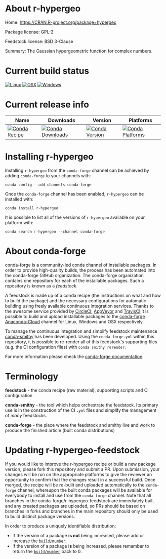 About r-hypergeo
================

Home: https://CRAN.R-project.org/package=hypergeo

Package license: GPL-2

Feedstock license: BSD 3-Clause

Summary: The Gaussian hypergeometric function for complex numbers.



Current build status
====================

[![Linux](https://img.shields.io/circleci/project/github/conda-forge/r-hypergeo-feedstock/master.svg?label=Linux)](https://circleci.com/gh/conda-forge/r-hypergeo-feedstock)
[![OSX](https://img.shields.io/travis/conda-forge/r-hypergeo-feedstock/master.svg?label=macOS)](https://travis-ci.org/conda-forge/r-hypergeo-feedstock)
[![Windows](https://img.shields.io/appveyor/ci/conda-forge/r-hypergeo-feedstock/master.svg?label=Windows)](https://ci.appveyor.com/project/conda-forge/r-hypergeo-feedstock/branch/master)

Current release info
====================

| Name | Downloads | Version | Platforms |
| --- | --- | --- | --- |
| [![Conda Recipe](https://img.shields.io/badge/recipe-r--hypergeo-green.svg)](https://anaconda.org/conda-forge/r-hypergeo) | [![Conda Downloads](https://img.shields.io/conda/dn/conda-forge/r-hypergeo.svg)](https://anaconda.org/conda-forge/r-hypergeo) | [![Conda Version](https://img.shields.io/conda/vn/conda-forge/r-hypergeo.svg)](https://anaconda.org/conda-forge/r-hypergeo) | [![Conda Platforms](https://img.shields.io/conda/pn/conda-forge/r-hypergeo.svg)](https://anaconda.org/conda-forge/r-hypergeo) |

Installing r-hypergeo
=====================

Installing `r-hypergeo` from the `conda-forge` channel can be achieved by adding `conda-forge` to your channels with:

```
conda config --add channels conda-forge
```

Once the `conda-forge` channel has been enabled, `r-hypergeo` can be installed with:

```
conda install r-hypergeo
```

It is possible to list all of the versions of `r-hypergeo` available on your platform with:

```
conda search r-hypergeo --channel conda-forge
```


About conda-forge
=================

conda-forge is a community-led conda channel of installable packages.
In order to provide high-quality builds, the process has been automated into the
conda-forge GitHub organization. The conda-forge organization contains one repository
for each of the installable packages. Such a repository is known as a *feedstock*.

A feedstock is made up of a conda recipe (the instructions on what and how to build
the package) and the necessary configurations for automatic building using freely
available continuous integration services. Thanks to the awesome service provided by
[CircleCI](https://circleci.com/), [AppVeyor](https://www.appveyor.com/)
and [TravisCI](https://travis-ci.org/) it is possible to build and upload installable
packages to the [conda-forge](https://anaconda.org/conda-forge)
[Anaconda-Cloud](https://anaconda.org/) channel for Linux, Windows and OSX respectively.

To manage the continuous integration and simplify feedstock maintenance
[conda-smithy](https://github.com/conda-forge/conda-smithy) has been developed.
Using the ``conda-forge.yml`` within this repository, it is possible to re-render all of
this feedstock's supporting files (e.g. the CI configuration files) with ``conda smithy rerender``.

For more information please check the [conda-forge documentation](https://conda-forge.org/docs/).

Terminology
===========

**feedstock** - the conda recipe (raw material), supporting scripts and CI configuration.

**conda-smithy** - the tool which helps orchestrate the feedstock.
                   Its primary use is in the construction of the CI ``.yml`` files
                   and simplify the management of *many* feedstocks.

**conda-forge** - the place where the feedstock and smithy live and work to
                  produce the finished article (built conda distributions)


Updating r-hypergeo-feedstock
=============================

If you would like to improve the r-hypergeo recipe or build a new
package version, please fork this repository and submit a PR. Upon submission,
your changes will be run on the appropriate platforms to give the reviewer an
opportunity to confirm that the changes result in a successful build. Once
merged, the recipe will be re-built and uploaded automatically to the
`conda-forge` channel, whereupon the built conda packages will be available for
everybody to install and use from the `conda-forge` channel.
Note that all branches in the conda-forge/r-hypergeo-feedstock are
immediately built and any created packages are uploaded, so PRs should be based
on branches in forks and branches in the main repository should only be used to
build distinct package versions.

In order to produce a uniquely identifiable distribution:
 * If the version of a package **is not** being increased, please add or increase
   the [``build/number``](https://conda.io/docs/user-guide/tasks/build-packages/define-metadata.html#build-number-and-string).
 * If the version of a package **is** being increased, please remember to return
   the [``build/number``](https://conda.io/docs/user-guide/tasks/build-packages/define-metadata.html#build-number-and-string)
   back to 0.
